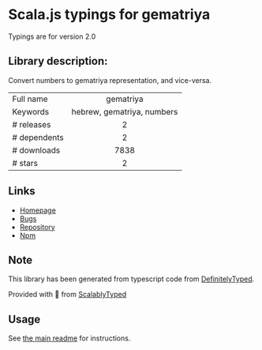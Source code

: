 
# Scala.js typings for gematriya

Typings are for version 2.0

## Library description:
Convert numbers to gematriya representation, and vice-versa.

|                    |                 |
| ------------------ | :-------------: |
| Full name          | gematriya |
| Keywords           | hebrew, gematriya, numbers |
| # releases         | 2 |
| # dependents       | 2 |
| # downloads        | 7838 |
| # stars            | 2 |

## Links
- [Homepage](https://github.com/Scimonster/js-gematriya)
- [Bugs](https://github.com/Scimonster/js-gematriya/issues)
- [Repository](https://github.com/Scimonster/js-gematriya)
- [Npm](https://www.npmjs.com/package/gematriya)
    


## Note
This library has been generated from typescript code from [DefinitelyTyped](https://definitelytyped.org).

Provided with :purple_heart: from [ScalablyTyped](https://github.com/oyvindberg/ScalablyTyped)

## Usage
See [the main readme](../../readme.md) for instructions.


